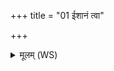 +++
title = "01 ईशानं त्वा"

+++
<details><summary>मूलम् (WS)</summary>

ईशानं त्वा भेषजानां विजेषाय वृणीमहे ।  
चक्रे सहस्त्रवीर्यं सरस्वानोषधे त्वा ॥ १ ॥
</details>